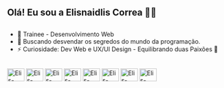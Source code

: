 ## Olá! Eu sou a Elisnaidlis Correa 🖐🏽

## 

- 🔭 Trainee - Desenvolvimento Web
- 🌱 Buscando desvendar os segredos do mundo da programação.
- ⚡ Curiosidade: Dev Web e UX/UI Design - Equilibrando duas Paixões 💜


<div style="disply: inline_block"><br/>
    <img align:"center" alt="Elis-HTML5" height="30" width="40" src="https://cdn.jsdelivr.net/gh/devicons/devicon/icons/html5/html5-original.svg"/>
    <img align:"center" alt="Elis-CSS3" height="30" width="40" src="https://cdn.jsdelivr.net/gh/devicons/devicon/icons/css3/css3-original.svg"/>
    <img align:"center" alt="Elis-JavaScript" height="30" width="40" src="https://cdn.jsdelivr.net/gh/devicons/devicon/icons/javascript/javascript-original.svg"/>
    <img align:"center" alt="Elis-TypeScript" height="30" width="40" src="https://cdn.jsdelivr.net/gh/devicons/devicon/icons/typescript/typescript-original.svg"/>
    <img align:"center" alt="Elis-Angular" height="30" width="40" src="https://cdn.jsdelivr.net/gh/devicons/devicon/icons/angularjs/angularjs-original.svg"/>
    <img align:"center" alt="Elis-Figma" height="30" width="40" src="https://cdn.jsdelivr.net/gh/devicons/devicon/icons/figma/figma-original.svg"/>
    <img align:"center" alt="Elis-Photoshop" height="30" width="40" src="https://cdn.jsdelivr.net/gh/devicons/devicon@latest/icons/photoshop/photoshop-original.svg"/>
    <img align:"center" alt="Elis-Illustrator" height="30" width="40" src="https://cdn.jsdelivr.net/gh/devicons/devicon@latest/icons/illustrator/illustrator-plain.svg"/>
</div>



